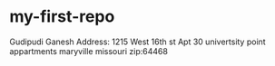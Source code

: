 # my-first-repo
Gudipudi Ganesh Address: 1215 West 16th st Apt 30 univertsity point appartments maryville missouri zip:64468

